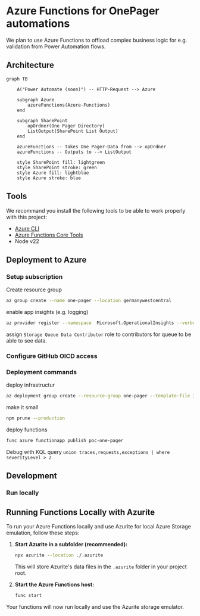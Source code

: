 # Azure Functions for OnePager automations

We plan to use Azure Functions to offload complex business logic for e.g. validation 
from Power Automation flows.

## Architecture
```mermaid
graph TB
    
    A("Power Automate (soon)") -- HTTP-Request --> Azure 

    subgraph Azure
        azureFunctions(Azure-Functions)
    end

    subgraph SharePoint
        opOrdner(One Pager Directory)
        ListOutput(SharePoint List Output)
    end

    azureFunctions -- Takes One Pager-Data from --> opOrdner
    azureFunctions -- Outputs to --> ListOutput
    
    style SharePoint fill: lightgreen
    style SharePoint stroke: green
    style Azure fill: lightblue
    style Azure stroke: blue
```

## Tools

We recommand you install the following tools to be able to work properly with this
project:

- [Azure CLI][azure-tools-install]
- [Azure Functions Core Tools][core-tools-install]
- Node v22

## Deployment to Azure

### Setup subscription

Create resource group
```bash
az group create --name one-pager --location germanywestcentral
```

enable app insights (e.g. logging)
```bash
az provider register --namespace  Microsoft.OperationalInsights --verbose --wait
```

assign `Storage Queue Data Contributor` role to contributors for queue to be able to see data.

### Configure GitHub OICD access

### Deployment commands

deploy infrastructur
```bash
az deployment group create --resource-group one-pager --template-file infra/main.bicep --parameters functionAppName=poc-one-pager
```

make it small 
```bash
npm prune --production
```

deploy functions
```bash
func azure functionapp publish poc-one-pager
```
Debug with KQL query `union traces,requests,exceptions | where severityLevel > 2`

## Development

### Run locally

## Running Functions Locally with Azurite

To run your Azure Functions locally and use Azurite for local Azure Storage emulation, follow these steps:


1. **Start Azurite in a subfolder (recommended):**
   ```sh
   npx azurite --location ./.azurite
   ```
   This will store Azurite's data files in the `.azurite` folder in your project root.

2. **Start the Azure Functions host:**
   ```sh
   func start
   ```

Your functions will now run locally and use the Azurite storage emulator.



[azure-tools-install]: https://learn.microsoft.com/en-us/cli/azure/install-azure-cli?view=azure-cli-latest
[core-tools-install]: https://learn.microsoft.com/en-us/azure/azure-functions/functions-run-local?pivots=programming-language-typescript&tabs=macos%2Cisolated-process%2Cnode-v4%2Cpython-v2%2Chttp-trigger%2Ccontainer-apps#install-the-azure-functions-core-tools
